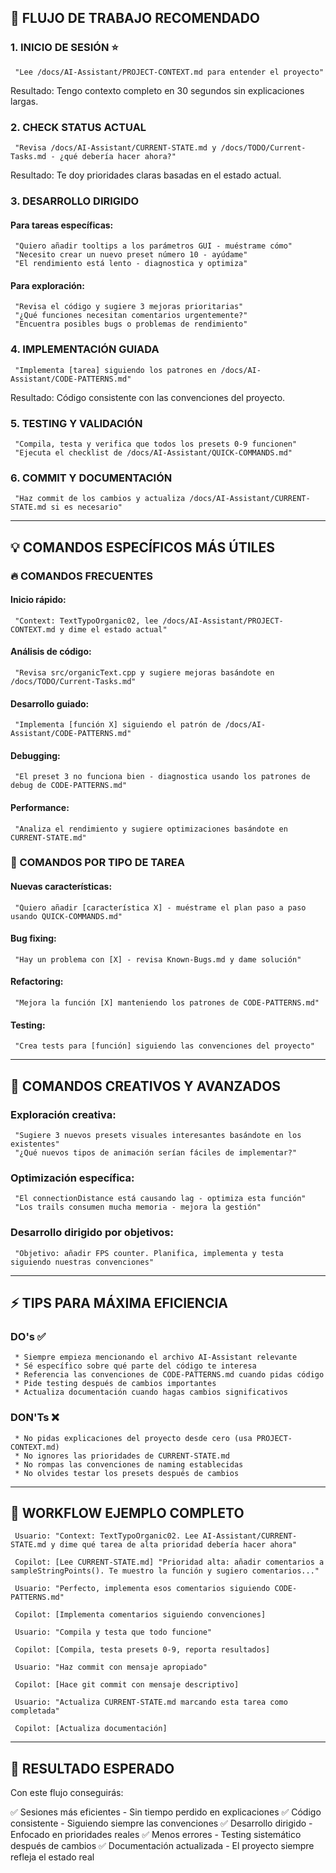 ## 🚀 FLUJO DE TRABAJO RECOMENDADO

   ### 1. INICIO DE SESIÓN ⭐

     "Lee /docs/AI-Assistant/PROJECT-CONTEXT.md para entender el proyecto"

   Resultado: Tengo contexto completo en 30 segundos sin explicaciones largas.

   ### 2. CHECK STATUS ACTUAL

     "Revisa /docs/AI-Assistant/CURRENT-STATE.md y /docs/TODO/Current-Tasks.md - ¿qué debería hacer ahora?"

   Resultado: Te doy prioridades claras basadas en el estado actual.

   ### 3. DESARROLLO DIRIGIDO

   #### Para tareas específicas:

     "Quiero añadir tooltips a los parámetros GUI - muéstrame cómo"
     "Necesito crear un nuevo preset número 10 - ayúdame"
     "El rendimiento está lento - diagnostica y optimiza"

   #### Para exploración:

     "Revisa el código y sugiere 3 mejoras prioritarias"
     "¿Qué funciones necesitan comentarios urgentemente?"
     "Encuentra posibles bugs o problemas de rendimiento"

   ### 4. IMPLEMENTACIÓN GUIADA

     "Implementa [tarea] siguiendo los patrones en /docs/AI-Assistant/CODE-PATTERNS.md"

   Resultado: Código consistente con las convenciones del proyecto.

   ### 5. TESTING Y VALIDACIÓN

     "Compila, testa y verifica que todos los presets 0-9 funcionen"
     "Ejecuta el checklist de /docs/AI-Assistant/QUICK-COMMANDS.md"

   ### 6. COMMIT Y DOCUMENTACIÓN

     "Haz commit de los cambios y actualiza /docs/AI-Assistant/CURRENT-STATE.md si es necesario"

   -------------------------------------------------------------------------------

   ## 💡 COMANDOS ESPECÍFICOS MÁS ÚTILES

   ### 🔥 COMANDOS FRECUENTES

   #### Inicio rápido:

     "Context: TextTypoOrganic02, lee /docs/AI-Assistant/PROJECT-CONTEXT.md y dime el estado actual"

   #### Análisis de código:

     "Revisa src/organicText.cpp y sugiere mejoras basándote en /docs/TODO/Current-Tasks.md"

   #### Desarrollo guiado:

     "Implementa [función X] siguiendo el patrón de /docs/AI-Assistant/CODE-PATTERNS.md"

   #### Debugging:

     "El preset 3 no funciona bien - diagnostica usando los patrones de debug de CODE-PATTERNS.md"

   #### Performance:

     "Analiza el rendimiento y sugiere optimizaciones basándote en CURRENT-STATE.md"

   ### 🎯 COMANDOS POR TIPO DE TAREA

   #### Nuevas características:

     "Quiero añadir [característica X] - muéstrame el plan paso a paso usando QUICK-COMMANDS.md"

   #### Bug fixing:

     "Hay un problema con [X] - revisa Known-Bugs.md y dame solución"

   #### Refactoring:

     "Mejora la función [X] manteniendo los patrones de CODE-PATTERNS.md"

   #### Testing:

     "Crea tests para [función] siguiendo las convenciones del proyecto"

   -------------------------------------------------------------------------------

   ## 🎨 COMANDOS CREATIVOS Y AVANZADOS

   ### Exploración creativa:

     "Sugiere 3 nuevos presets visuales interesantes basándote en los existentes"
     "¿Qué nuevos tipos de animación serían fáciles de implementar?"

   ### Optimización específica:

     "El connectionDistance está causando lag - optimiza esta función"
     "Los trails consumen mucha memoria - mejora la gestión"

   ### Desarrollo dirigido por objetivos:

     "Objetivo: añadir FPS counter. Planifica, implementa y testa siguiendo nuestras convenciones"

   -------------------------------------------------------------------------------

   ## ⚡ TIPS PARA MÁXIMA EFICIENCIA

   ### DO's ✅

     * Siempre empieza mencionando el archivo AI-Assistant relevante
     * Sé específico sobre qué parte del código te interesa
     * Referencia las convenciones de CODE-PATTERNS.md cuando pidas código
     * Pide testing después de cambios importantes
     * Actualiza documentación cuando hagas cambios significativos

   ### DON'Ts ❌

     * No pidas explicaciones del proyecto desde cero (usa PROJECT-CONTEXT.md)
     * No ignores las prioridades de CURRENT-STATE.md
     * No rompas las convenciones de naming establecidas
     * No olvides testar los presets después de cambios

   -------------------------------------------------------------------------------

   ## 🔄 WORKFLOW EJEMPLO COMPLETO

     Usuario: "Context: TextTypoOrganic02. Lee AI-Assistant/CURRENT-STATE.md y dime qué tarea de alta prioridad debería hacer ahora"

     Copilot: [Lee CURRENT-STATE.md] "Prioridad alta: añadir comentarios a sampleStringPoints(). Te muestro la función y sugiero comentarios..."

     Usuario: "Perfecto, implementa esos comentarios siguiendo CODE-PATTERNS.md"

     Copilot: [Implementa comentarios siguiendo convenciones]

     Usuario: "Compila y testa que todo funcione"

     Copilot: [Compila, testa presets 0-9, reporta resultados]

     Usuario: "Haz commit con mensaje apropiado"

     Copilot: [Hace git commit con mensaje descriptivo]

     Usuario: "Actualiza CURRENT-STATE.md marcando esta tarea como completada"

     Copilot: [Actualiza documentación]

   -------------------------------------------------------------------------------

   ## 🎯 RESULTADO ESPERADO

   Con este flujo conseguirás:

   ✅ Sesiones más eficientes - Sin tiempo perdido en explicaciones
   ✅ Código consistente - Siguiendo siempre las convenciones
   ✅ Desarrollo dirigido - Enfocado en prioridades reales
   ✅ Menos errores - Testing sistemático después de cambios
   ✅ Documentación actualizada - El proyecto siempre refleja el estado real